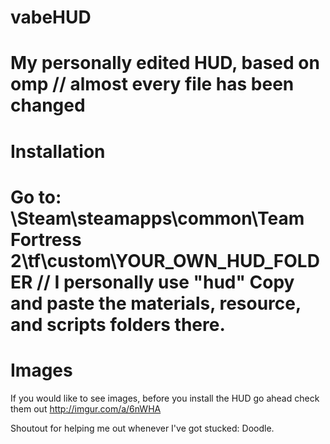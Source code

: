vabeHUD
=======

My personally edited HUD, based on omp // almost every file has been changed
=======
Installation
=======

Go to: \Steam\steamapps\common\Team Fortress 2\tf\custom\YOUR_OWN_HUD_FOLDER  // I personally use "hud"
Copy and paste the materials, resource, and scripts folders there. 
=======
Images
=======

If you would like to see images, before you install the HUD go ahead check them out http://imgur.com/a/6nWHA


Shoutout for helping me out whenever I've got stucked: Doodle. 
